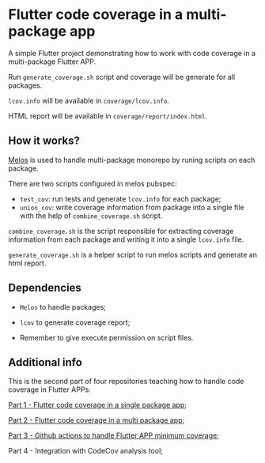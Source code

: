 # Flutter code coverage in a multi-package app

A simple Flutter project demonstrating how to work with code coverage in a multi-package Flutter APP.

Run `generate_coverage.sh` script and coverage will be generate for all packages.

`lcov.info` will be available in `coverage/lcov.info`.

HTML report will be available in `coverage/report/index.html`.

## How it works?

[Melos](https://melos.invertase.dev/) is used to handle multi-package monorepo by runing scripts on each package.

There are two scripts configured in melos pubspec:

- `test_cov`: run tests and generate `lcov.info` for each package;
- `union_cov`: write coverage information from package into a single file with the help of `combine_coverage.sh` script.

`combine_coverage.sh` is the script responsible for extracting coverage information from each package and writing it into a single `lcov.info` file.

`generate_coverage.sh` is a helper script to run melos scripts and generate an html report.

## Dependencies

- `Melos` to handle packages;

- `lcov` to generate coverage report;

- Remember to give execute permission on script files.

## Additional info

This is the second part of four repositories teaching how to handle code coverage in Flutter APPs:

[Part 1 - Flutter code coverage in a single package app](https://github.com/cantellir/flutter_code_coverage_single_package);

[Part 2 - Flutter code coverage in a multi package app](https://github.com/cantellir/flutter_code_coverage_multi_package);

[Part 3 - Github actions to handle Flutter APP minimum coverage](https://github.com/cantellir/flutter_code_coverage_minimum_github_action);

Part 4 - Integration with CodeCov analysis tool;